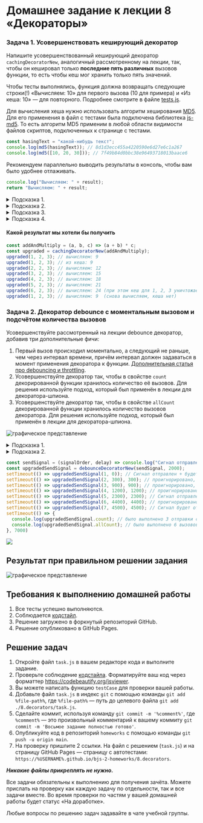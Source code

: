 # Домашнее задание к лекции 8 «Декораторы»

### Задача 1. Усовершенствовать кеширующий декоратор

Напишите усовершенствованный кеширующий декоратор `cachingDecoratorNew`, аналогичный рассмотренному на лекции, так, чтобы он кешировал только **последние пять различных** вызовов функции, то есть чтобы кеш мог хранить только пять значений.

Чтобы тесты выполнялись, функция должна возвращать следующие строки(!) «Вычисляем: 10» для первого вызова (10 для примера) и «Из кеша: 10» — для повторного. Подробнее смотрите в файле [tests.js](./tests.js).

Для вычисления хеша нужно использовать алгоритм хеширования [MD5](https://ru.wikipedia.org/wiki/MD5). Для его применения в файл с тестами была подключена библиотека [js-md5](https://github.com/emn178/js-md5). То есть алгоритм MD5 применим в любой области видимости файлов скриптов, подключенных к странице с тестами.

```js
const hasingText = "какой-нибудь текст";
console.log(md5(hasingText)); // 8d1d3ecc455a4220590e6d27e6c1a267
console.log(md5([10, 20, 30])); // 7f49b84d0bbc38e96493718013baace6
```

Рекомендуем параллельно выводить результаты в консоль, чтобы вам было удобнее отлаживать.

```js
console.log("Вычисляем: " + result);
return "Вычисляем: " + result;
```

<details> 
  <summary>Подсказка 1.</summary>
  Хеш (однозначное соответствие «аргументы => строка») удобно реализовать через `hash = md5(args)`.

Кеш можно сделать массивом объектов. Например:

```js
cache = [
  { hash: "7f49b84d0bbc38e96493718013baace6", value: 60 },
  { hash: "36d9d8df7a0a21c339bf74e2a30d68bd", value: 6 },
  { hash: "fd526d0a3bfd3ebdc1fc0f998d241da6", value: 791 },
];
```

</details>

<details> 
  <summary>Подсказка 2.</summary>
  
  Тогда при каждом запуске (внутри `wrapper`) вам следует проверять, есть ли `hash` для данных аргументов в кеше.
  
  Это можно сделать методом find. `const objectInCache = cache.find((item) => тут нужно подумать)`
</details>

<details> 
  <summary>Подсказка 3.</summary>
  Если элемента в кеше нет (!objectInCache), проще всего добавить новый объект в кеш и, если объектов стало больше, чем 5, удалить первый с начала.
  
  Это можно сделать методом shift() массива.

</details>

<details> 
  <summary>Подсказка 4.</summary>
  Этот код мог бы служить базой для решения, но всё равно остаётся место для раздумий:
  
  ```js
  function cachingDecoratorNew(func) {
  let cache = [];

  function wrapper(...args) {
      const hash = ???; // получаем правильный хеш c помощью функции md5
      let objectInCache = cache.find((item) => ???); // ищем элемент, хеш которого равен нашему хешу
      if (objectInCache) { // если элемент найден
          console.log("Из кеша: " + ???); // индекс нам известен, по индексу в массиве лежит объект, как получить нужное значение?
          return "Из кеша: " + ???;
      }

      let result = func(...args); // в кеше результата нет — придётся считать
      cache.push(???) ; // добавляем элемент с правильной структурой
      if (cache.length > 5) { 
        ??? // если слишком много элементов в кеше, надо удалить самый старый (первый) 
      }
      console.log("Вычисляем: " + result);
      return "Вычисляем: " + result;  
  }
  return wrapper;
}

  ```
  
</details>


#### Какой результат мы хотели бы получить

```javascript
const addAndMultiply = (a, b, c) => (a + b) * c;
const upgraded = cachingDecoratorNew(addAndMultiply);
upgraded(1, 2, 3); // вычисляем: 9
upgraded(1, 2, 3); // из кеша: 9
upgraded(2, 2, 3); // вычисляем: 12
upgraded(3, 2, 3); // вычисляем: 15
upgraded(4, 2, 3); // вычисляем: 18
upgraded(5, 2, 3); // вычисляем: 21
upgraded(6, 2, 3); // вычисляем: 24 (при этом кеш для 1, 2, 3 уничтожается)
upgraded(1, 2, 3); // вычисляем: 9  (снова вычисляем, кеша нет)
```

### Задача 2. Декоратор debounce с моментальным вызовом и подсчётом количества вызовов

Усовершенствуйте рассмотренный на лекции debounce декоратор, добавив три дополнительные фичи:

1. Первый вызов происходил моментально, а следующий не раньше, чем через интервал времени, причём интервал должен задаваться в момент применения декоратора к функции. [Дополнительная статья про debouncing и throttling](https://techrocks.ru/2021/05/31/throttling-and-debouncing-explained/).
2. Усовершенствуйте декоратор так, чтобы в свойстве `count` декорированной функции хранилось количество её вызовов. Для решения используйте подход, который был применён в лекции для декоратора-шпиона. 
3. Усовершенствуйте декоратор так, чтобы в свойстве `allCount` декорированной функции хранилось количество вызовов декоратора. Для решения используйте подход, который был применён в лекции для декоратора-шпиона. 

![графическое представление](../assets/img/9zZGdlJbxM.png)

<details> 
  <summary>Подсказка 1.</summary>
  Для ориентира при первом запуске можно опираться на идентификатор тайм-аута. При первом вызове в идентификаторе ничего не будет.
</details>

<details> 
  <summary>Подсказка 2.</summary>
  Добавьте к обёртке wrapper новое свойства `count` и `allCount`, в котором храните количество вызовов переданной функции и результата декоратора соответственно.
</details>

```javascript
const sendSignal = (signalOrder, delay) => console.log("Сигнал отправлен", signalOrder, delay);
const upgradedSendSignal = debounceDecoratorNew(sendSignal, 2000);
setTimeout(() => upgradedSendSignal(1, 0)); // Сигнал отправлен + будет запланирован асинхронный запуск, который будет проигнорирован, так как следующий сигнал отменит предыдущий (300 - 0 < 2000)
setTimeout(() => upgradedSendSignal(2, 300), 300); // проигнорировано, так как следующий сигнал отменит предыдущий (900 - 300 < 2000)
setTimeout(() => upgradedSendSignal(3, 900), 900); // проигнорировано, так как следующий сигнал отменит предыдущий (1200 - 900 < 2000)
setTimeout(() => upgradedSendSignal(4, 1200), 1200); // проигнорировано, так как следующий сигнал отменит предыдущий (2300 - 1200 < 2000)
setTimeout(() => upgradedSendSignal(5, 2300), 2300); // Сигнал отправлен, так как следующий вызов не успеет отменить текущий: 4400-2300=2100 (2100 > 2000)
setTimeout(() => upgradedSendSignal(6, 4400), 4400); // проигнорировано, так как следующий сигнал отменит предыдущий (4500 - 4400 < 2000)
setTimeout(() => upgradedSendSignal(7, 4500), 4500); // Сигнал будет отправлен, так как последний вызов debounce декоратора (спустя 4500 + 2000 = 6500) 6,5с
setTimeout(() => {
  console.log(upgradedSendSignal.count); // было выполнено 3 отправки сигнала
  console.log(upgradedSendSignal.allCount); // было выполнено 6 вызовов декорированной функции
}, 7000)
```
![](https://sun9-east.userapi.com/sun9-44/s/v1/ig2/7KfGj0KiLx3jzhc0fWqseaw_wYXKVbX_9Ym7tkwkkFX5IKdpLzHIgNw4r-0tPrBWxqF3jz8p5QnvGaoycOCYbZRM.jpg?size=383x228&quality=96&type=album)

## Результат при правильном решении задания
![графическое представление](../Jasmine/results/sucessed_tasks_8.png)

## Требования к выполнению домашней работы

1. Все тесты успешно выполняются.
2. Соблюдается [кодстайл](https://github.com/netology-code/codestyle/tree/master/js#%D0%BF%D1%80%D0%B0%D0%B2%D0%B8%D0%BB%D0%B0-%D0%BE%D1%84%D0%BE%D1%80%D0%BC%D0%BB%D0%B5%D0%BD%D0%B8%D1%8F-javascript-%D0%BA%D0%BE%D0%B4%D0%B0).
3. Решение загружено в форкнутый репозиторий GitHub.
4. Решение опубликовано в GitHub Pages.

## Решение задач
1. Откройте файл `task.js` в вашем редакторе кода и выполните задание. <br>
2. Проверьте соблюдение [кодстайла](https://github.com/netology-code/codestyle/tree/master/js#%D0%BF%D1%80%D0%B0%D0%B2%D0%B8%D0%BB%D0%B0-%D0%BE%D1%84%D0%BE%D1%80%D0%BC%D0%BB%D0%B5%D0%BD%D0%B8%D1%8F-javascript-%D0%BA%D0%BE%D0%B4%D0%B0). Форматируйте ваш код через форматтер https://codebeautify.org/jsviewer.
3. Вы можете написать функцию `testCase` для проверки вашей работы. <br>
4. Добавьте файл `task.js` в индекс `git` с помощью команды `git add %file-path%`, где `%file-path%` — путь до целевого файла `git add ./8.decorators/task.js`. <br>
5. Сделайте коммит, используя команду `git commit -m '%comment%'`, где `%comment%` — это произвольный комментарий к вашему коммиту `git commit -m 'Восьмое задание полностью готово'`. <br>
6. Опубликуйте код в репозиторий `homeworks` с помощью команды `git push -u origin main`.<br>
7. На проверку пришлите 2 ссылки. На файл с решением (`task.js`) и на страницу GitHub Pages — страницу с автотестами: `https://%USERNAME%.github.io/bjs-2-homeworks/8.decorators`.

**_Никакие файлы прикреплять не нужно._**

Все задачи обязательны к выполнению для получения зачёта. Можете прислать на проверку как каждую задачу по отдельности, так и все задачи вместе. Во время проверки по частям у вашей домашней работы будет статус «На доработке».

Любые вопросы по решению задач задавайте в чате учебной группы.
